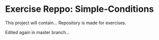 # Exercise Reppo: Simple-Conditions
This project will contain...
Repository is made for exercises.

Edited again in master branch...